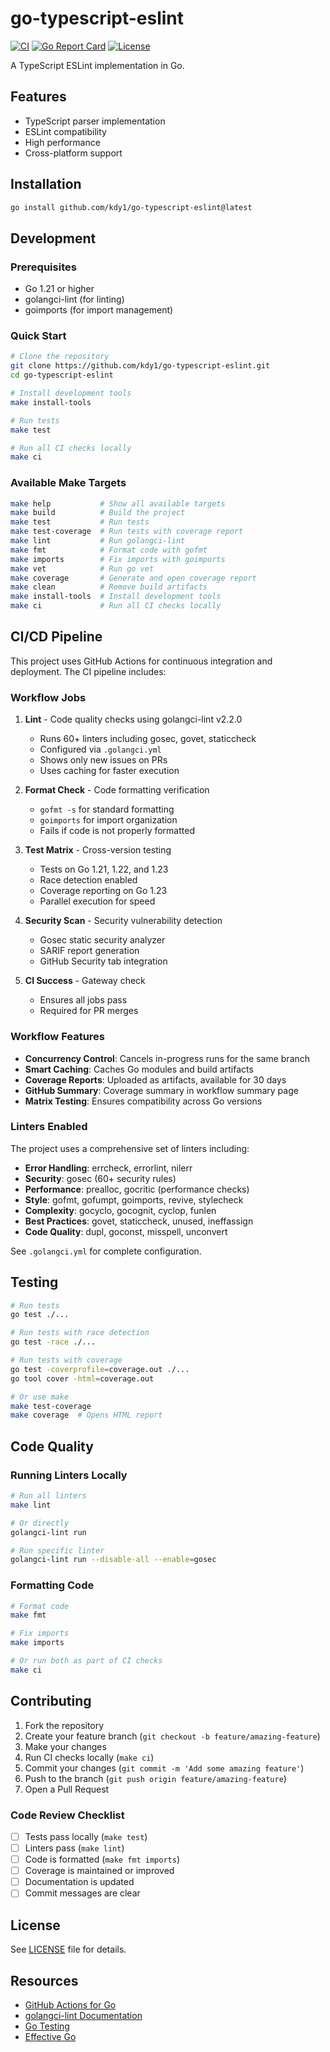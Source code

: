 # go-typescript-eslint

[![CI](https://github.com/kdy1/go-typescript-eslint/actions/workflows/ci.yml/badge.svg)](https://github.com/kdy1/go-typescript-eslint/actions/workflows/ci.yml)
[![Go Report Card](https://goreportcard.com/badge/github.com/kdy1/go-typescript-eslint)](https://goreportcard.com/report/github.com/kdy1/go-typescript-eslint)
[![License](https://img.shields.io/github/license/kdy1/go-typescript-eslint)](LICENSE)

A TypeScript ESLint implementation in Go.

## Features

- TypeScript parser implementation
- ESLint compatibility
- High performance
- Cross-platform support

## Installation

```bash
go install github.com/kdy1/go-typescript-eslint@latest
```

## Development

### Prerequisites

- Go 1.21 or higher
- golangci-lint (for linting)
- goimports (for import management)

### Quick Start

```bash
# Clone the repository
git clone https://github.com/kdy1/go-typescript-eslint.git
cd go-typescript-eslint

# Install development tools
make install-tools

# Run tests
make test

# Run all CI checks locally
make ci
```

### Available Make Targets

```bash
make help           # Show all available targets
make build          # Build the project
make test           # Run tests
make test-coverage  # Run tests with coverage report
make lint           # Run golangci-lint
make fmt            # Format code with gofmt
make imports        # Fix imports with goimports
make vet            # Run go vet
make coverage       # Generate and open coverage report
make clean          # Remove build artifacts
make install-tools  # Install development tools
make ci             # Run all CI checks locally
```

## CI/CD Pipeline

This project uses GitHub Actions for continuous integration and deployment. The CI pipeline includes:

### Workflow Jobs

1. **Lint** - Code quality checks using golangci-lint v2.2.0
   - Runs 60+ linters including gosec, govet, staticcheck
   - Configured via `.golangci.yml`
   - Shows only new issues on PRs
   - Uses caching for faster execution

2. **Format Check** - Code formatting verification
   - `gofmt -s` for standard formatting
   - `goimports` for import organization
   - Fails if code is not properly formatted

3. **Test Matrix** - Cross-version testing
   - Tests on Go 1.21, 1.22, and 1.23
   - Race detection enabled
   - Coverage reporting on Go 1.23
   - Parallel execution for speed

4. **Security Scan** - Security vulnerability detection
   - Gosec static security analyzer
   - SARIF report generation
   - GitHub Security tab integration

5. **CI Success** - Gateway check
   - Ensures all jobs pass
   - Required for PR merges

### Workflow Features

- **Concurrency Control**: Cancels in-progress runs for the same branch
- **Smart Caching**: Caches Go modules and build artifacts
- **Coverage Reports**: Uploaded as artifacts, available for 30 days
- **GitHub Summary**: Coverage summary in workflow summary page
- **Matrix Testing**: Ensures compatibility across Go versions

### Linters Enabled

The project uses a comprehensive set of linters including:

- **Error Handling**: errcheck, errorlint, nilerr
- **Security**: gosec (60+ security rules)
- **Performance**: prealloc, gocritic (performance checks)
- **Style**: gofmt, gofumpt, goimports, revive, stylecheck
- **Complexity**: gocyclo, gocognit, cyclop, funlen
- **Best Practices**: govet, staticcheck, unused, ineffassign
- **Code Quality**: dupl, goconst, misspell, unconvert

See `.golangci.yml` for complete configuration.

## Testing

```bash
# Run tests
go test ./...

# Run tests with race detection
go test -race ./...

# Run tests with coverage
go test -coverprofile=coverage.out ./...
go tool cover -html=coverage.out

# Or use make
make test-coverage
make coverage  # Opens HTML report
```

## Code Quality

### Running Linters Locally

```bash
# Run all linters
make lint

# Or directly
golangci-lint run

# Run specific linter
golangci-lint run --disable-all --enable=gosec
```

### Formatting Code

```bash
# Format code
make fmt

# Fix imports
make imports

# Or run both as part of CI checks
make ci
```

## Contributing

1. Fork the repository
2. Create your feature branch (`git checkout -b feature/amazing-feature`)
3. Make your changes
4. Run CI checks locally (`make ci`)
5. Commit your changes (`git commit -m 'Add some amazing feature'`)
6. Push to the branch (`git push origin feature/amazing-feature`)
7. Open a Pull Request

### Code Review Checklist

- [ ] Tests pass locally (`make test`)
- [ ] Linters pass (`make lint`)
- [ ] Code is formatted (`make fmt imports`)
- [ ] Coverage is maintained or improved
- [ ] Documentation is updated
- [ ] Commit messages are clear

## License

See [LICENSE](LICENSE) file for details.

## Resources

- [GitHub Actions for Go](https://docs.github.com/en/actions/automating-builds-and-tests/building-and-testing-go)
- [golangci-lint Documentation](https://golangci-lint.run/)
- [Go Testing](https://go.dev/doc/tutorial/add-a-test)
- [Effective Go](https://go.dev/doc/effective_go)
